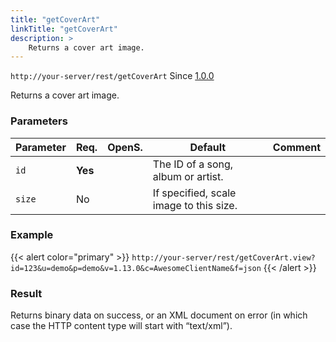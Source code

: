 ```yaml
---
title: "getCoverArt"
linkTitle: "getCoverArt"
description: >
    Returns a cover art image.
---
```


`http://your-server/rest/getCoverArt` Since [1.0.0](../../subsonic-versions)

Returns a cover art image.

### Parameters

| Parameter | Req. | OpenS. | Default | Comment |
| --- | --- | --- | --- | --- |
| `id` | **Yes** |     | The ID of a song, album or artist. |
| `size` | No  |     | If specified, scale image to this size. |

### Example

{{< alert color="primary" >}} `http://your-server/rest/getCoverArt.view?id=123&u=demo&p=demo&v=1.13.0&c=AwesomeClientName&f=json` {{< /alert >}}

### Result

Returns binary data on success, or an XML document on error (in which case the HTTP content type will start with “text/xml”).
